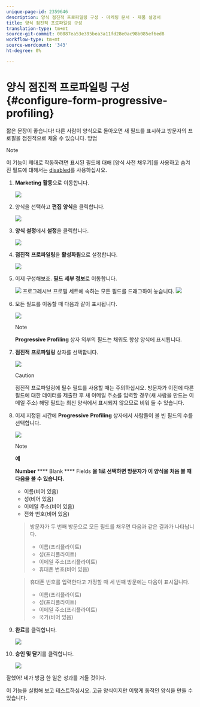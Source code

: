 ```yaml
---
unique-page-id: 2359646
description: 양식 점진적 프로파일링 구성 - 마케팅 문서 - 제품 설명서
title: 양식 점진적 프로파일링 구성
translation-type: tm+mt
source-git-commit: 00887ea53e395bea3a11fd28e0ac98b085ef6ed8
workflow-type: tm+mt
source-wordcount: '343'
ht-degree: 0%

---
```



# 양식 점진적 프로파일링 구성 {#configure-form-progressive-profiling}

짧은 문장이 좋습니다! 다른 사람이 양식으로 돌아오면 새 필드를 표시하고 방문자의 프로필을 점진적으로 채울 수 있습니다. 방법

>[!NOTE]
>
>이 기능이 제대로 작동하려면 표시된 필드에 대해 [양식 사전 채우기]를 사용하고 숨겨진 필드에 대해서는 [disabled](http://docs.marketo.com/display/DOCS/Disable+Pre-fill+for+a+Form+Field)를 사용하십시오.

1. **Marketing** **활동**&#x200B;으로 이동합니다.

   ![](assets/ma-1.png)

1. 양식을 선택하고 **편집** **양식**&#x200B;을 클릭합니다.

   ![](assets/image2014-9-15-12-3a31-3a20.png)

1. **양식** **설정**&#x200B;에서 **설정**&#x200B;을 클릭합니다.

   ![](assets/image2014-9-15-12-3a31-3a29.png)

1. **점진적** **프로파일링**&#x200B;을 **활성화됨**&#x200B;으로 설정합니다.

   ![](assets/image2014-9-15-12-3a31-3a47.png)

1. 이제 구성해보죠. **필드** **세부 정보**&#x200B;로 이동합니다.

   ![](assets/image2014-9-15-12-3a31-3a55.png)
프로그레시브 프로필 세트에 속하는 모든 필드를 드래그하여 놓습니다.
   ![](assets/image2014-9-15-12-3a32-3a3.png)

1. 모든 필드를 이동할 때 다음과 같이 표시됩니다.

   ![](assets/image2014-9-15-12-3a32-3a12.png)

   >[!NOTE]
   >
   >**Progressive** **Profiling** 상자 외부의 필드는 채워도 항상 양식에 표시됩니다.

1. **점진적** **프로파일링** 상자를 선택합니다.

   ![](assets/image2014-9-15-12-3a32-3a19.png)

   >[!CAUTION]
   >
   >점진적 프로파일링에 필수 필드를 사용할 때는 주의하십시오. 방문자가 이전에 다른 필드에 대한 데이터를 제출한 후 새 이메일 주소를 입력할 경우(새 사람을 만드는 이메일 주소) 해당 필드는 최신 양식에서 표시되지 않으므로 비워 둘 수 있습니다.

1. 이제 지정된 시간에 **Progressive** **Profiling** 상자에서 사람들이 볼 빈 필드의 수를 선택합니다.

   ![](assets/image2014-9-15-12-3a32-3a26.png)

   >[!NOTE]
   >
   >**예**
   >
   >
   >**Number** **** Blank **** Fields **을 1로 선택하면 방문자가 이 양식을 처음 볼 때 다음을 볼 수 있습니다.**
   >
   >    
   >    
   >    * 이름(비어 있음)
   >    * 성(비어 있음)
   >    * 이메일 주소(비어 있음)
   >    * 전화 번호(비어 있음)

   >    
   >    
   >방문자가 두 번째 방문으로 모든 필드를 채우면 다음과 같은 결과가 나타납니다.
   >
   >    
   >    
   >    * 이름(프리플라이트)
   >    * 성(프리플라이트)
   >    * 이메일 주소(프리플라이트)
   >    * 휴대폰 번호(비어 있음)

   >    
   >    
   >휴대폰 번호를 입력한다고 가정할 때 세 번째 방문에는 다음이 표시됩니다.
   >
   >    
   >    
   >    * 이름(프리플라이트)
   >    * 성(프리플라이트)
   >    * 이메일 주소(프리플라이트)
   >    * 국가(비어 있음)


1. **완료**&#x200B;를 클릭합니다.

   ![](assets/image2014-9-15-12-3a33-3a35.png)

1. **승인 및 닫기**&#x200B;를 클릭합니다.

   ![](assets/image2014-9-15-12-3a33-3a45.png)

잘했어! 네가 방금 한 일은 성과를 거둘 것이다.

이 기능을 실험해 보고 테스트하십시오. 고급 양식이지만 이렇게 동적인 양식을 만들 수 있습니다.
